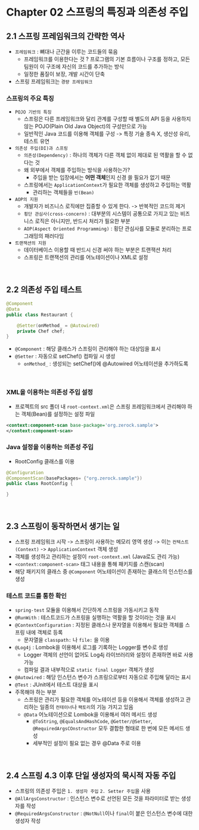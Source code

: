 # Chapter 02 스프링의 특징과 의존성 주입

## 2.1 스프링 프레임워크의 간략한 역사
- `프레임워크` : 뼈대나 근간을 이루는 코드들의 묶음
    - 프레임워크를 이용한다는 것 ? 프로그램의 기본 흐름이나 구조를 정하고, 모든 팀원이 이 구조에 자신의 코드를 추가하는 방식
    - 일정한 품질이 보장, 개발 시간이 단축
- 스프링 프레임워크는 `경량 프레임워크`

### 스프링의 주요 특징
- `POJO 기반의 특징`
    - 스프링은 다른 프레임워크와 달리 관계를 구성할 때 별도의 API 등을 사용하지 않는 POJO(Plain Old Java Object)의 구성만으로 가능
    - 일반적인 Java 코드를 이용해 객체를 구성 -> 특정 기술 종속 X, 생산성 유리, 테스트 유연
- `의존성 주입(DI)과 스프링`
    - `의존성(Dependency)` : 하나의 객체가 다른 객체 없이 제대로 된 역활을 할 수 없다는 것
    - 왜 외부에서 객체를 주입하는 방식을 사용하는가?
        - 주입을 받는 입장에서는 **어떤 객체**인지 신경 쓸 필요가 없기 때문
    - 스프링에서는 `ApplicationContext`가 필요한 객체를 생성하고 주입하는 역활
        - 관리하는 객체들을 `빈(Bean)`
- `AOP의 지원`
    - 개발자가 비즈니스 로직에만 집중할 수 있게 한다. -> 반복적인 코드의 제거
    - `횡단 관심사(cross-concern)` : 대부분의 시스템이 공통으로 가지고 있는 비즈니스 로직은 아니지만, 반드시 처리가 필요한 부분
    - `AOP(Aspect Oriented Programming)` : 횡단 관심사를 모듈로 분리하는 프로그래밍의 패러다임
- `트랜잭션의 지원`
    - 데이터베이스 이용할 때 반드시 신경 써야 하는 부분은 트랜잭션 처리
    - 스프링은 트랜잭션의 관리를 어노테이션이나 XML로 설정
<br>

## 2.2 의존성 주입 테스트
```java
@Component
@Data
public class Restaurant {

    @Setter(onMethod_ = @Autowired)
    private Chef chef;
}
```
- `@Component` : 해당 클래스가 스프링이 관리해야 하는 대상임을 표시
- `@Setter` : 자동으로 setChef() 컴파일 시 생성
    - `onMethod_` : 생성되는 setChef()에 @Autowired 어노테이션을 추가하도록
<br>

### XML을 이용하는 의존성 주입 설정
- 프로젝트의 src 폴더 내 `root-context.xml`은 스프링 프레임워크에서 관리해야 하는 객체(Bean)를 설정하는 설정 파일
```xml
<context:component-scan base-package='org.zerock.sample'>
</context:component-scan>
```

### Java 설정을 이용하는 의존성 주입
- RootConfig 클래스를 이용
```java
@Configuration
@ComponentScan(basePackages= {"org.zerock.sample"})
public class RootConfig {

}
```
<br>

## 2.3 스프링이 동작하면서 생기는 일
- 스프링 프레임워크 시작 -> 스프링이 사용하는 메모리 영역 생성 -> 이는 `컨텍스트(Context)` -> `ApplicationContext` 객체 생성
- 객체를 생성하고 관리하는 설정이 `root-context.xml` (Java로도 관리 가능)
- `<context:component-scan>` 태그 내용을 통해 패키지를 스캔(scan)
- 해당 패키지의 클래스 중 `@Component` 어노테이션이 존재하는 클래스의 인스턴스를 생성

### 테스트 코드를 통한 확인
- `spring-test` 모듈을 이용해서 간단하게 스프링을 가동시키고 동작
- `@RunWith` : 테스트코드가 스프링을 실행하는 역활을 할 것이라는 것을 표시
- `@ContextConfiguration` : 지정된 클래스나 문자열을 이용해서 필요한 객체를 스프링 내에 객체로 등록
    - 문자열을 `classpath:` 나 `file:` 을 이용
- `@Log4j` : Lombok을 이용해서 로그를 기록하는 Logger를 변수로 생성
    - Logger 객체의 선언이 없어도 Log4j 라이브러리와 설정이 존재하면 바로 사용 가능
    - 컴파일 결과 내부적으로 `static final Logger` 객체가 생성
- `@Autowired` : 해당 인스턴스 변수가 스프링으로부터 자동으로 주입해 달라는 표시
- `@Test` : JUnit에서 테스트 대상을 표시
- 주목해야 하는 부분
    - 스프링은 관리가 필요한 객체를 어노테이션 등을 이용해서 객체를 생성하고 관리하는 일종의 `컨테이너`나 `팩토리`의 기능 가지고 있음
    - `@Data` 어노테이션으로 Lombok을 이용해서 여러 메서드 생성
        - `@ToString`, `@EqualsAndHashCode`, `@Getter/@Setter`, `@RequiredArgsCOnstructor` 모두 결합한 형태로 한 번에 모든 메서드 생성
        - 세부적인 설정이 필요 없는 경우 @Data 주로 이용
<br>

## 2.4 스프링 4.3 이후 단일 생성자의 묵시적 자동 주입
- 스프링의 의존성 주입은 `1. 생성자 주입` `2. Setter 주입`을 사용
- `@AllArgsConstructor` : 인스턴스 변수로 선언된 모든 것을 파라미터로 받는 생성자를 작성
- `@RequiredArgsConstructor` : `@NotNull`이나 `final`이 붙은 인스턴스 변수에 대한 생성자 작성

